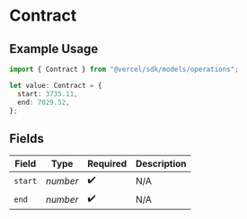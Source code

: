 # Contract

## Example Usage

```typescript
import { Contract } from "@vercel/sdk/models/operations";

let value: Contract = {
  start: 3735.11,
  end: 7029.52,
};
```

## Fields

| Field              | Type               | Required           | Description        |
| ------------------ | ------------------ | ------------------ | ------------------ |
| `start`            | *number*           | :heavy_check_mark: | N/A                |
| `end`              | *number*           | :heavy_check_mark: | N/A                |